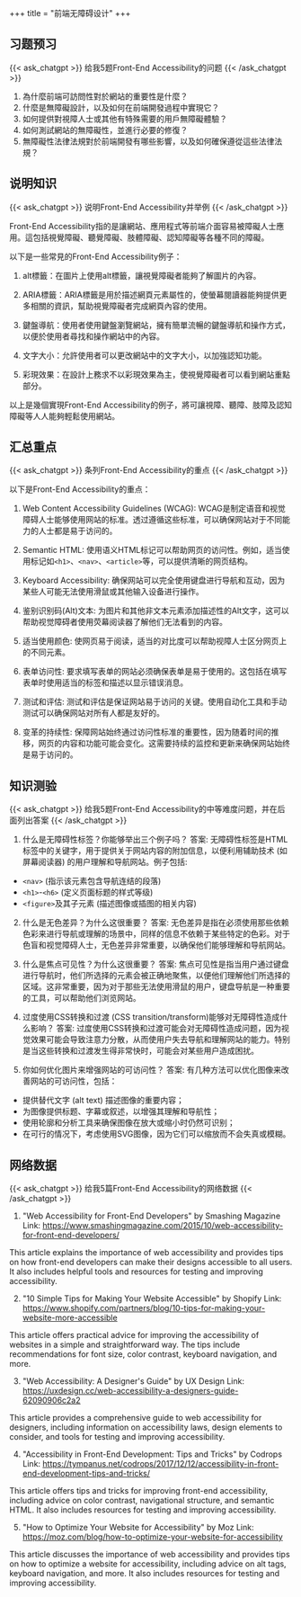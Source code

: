 +++
title = "前端无障碍设计"
+++
## 习题预习
{{< ask_chatgpt >}}
给我5题Front-End Accessibility的问题
{{< /ask_chatgpt >}}



1. 為什麼前端可訪問性對於網站的重要性是什麼？
2. 什麼是無障礙設計，以及如何在前端開發過程中實現它？
3. 如何提供對視障人士或其他有特殊需要的用戶無障礙體驗？
4. 如何測試網站的無障礙性，並進行必要的修復？
5. 無障礙性法律法規對於前端開發有哪些影響，以及如何確保遵從這些法律法規？   

## 说明知识
{{< ask_chatgpt >}}
说明Front-End Accessibility并举例
{{< /ask_chatgpt >}}



Front-End Accessibility指的是讓網站、應用程式等前端介面容易被障礙人士應用。這包括視覺障礙、聽覺障礙、肢體障礙、認知障礙等各種不同的障礙。

以下是一些常見的Front-End Accessibility例子：

1. alt標籤：在圖片上使用alt標籤，讓視覺障礙者能夠了解圖片的內容。

2. ARIA標籤：ARIA標籤是用於描述網頁元素屬性的，使螢幕閱讀器能夠提供更多相關的資訊，幫助視覺障礙者完成網頁內容的使用。

3. 鍵盤導航：使用者使用鍵盤瀏覽網站，擁有簡單流暢的鍵盤導航和操作方式，以便於使用者尋找和操作網站中的內容。

4. 文字大小：允許使用者可以更改網站中的文字大小，以加強認知功能。

5. 彩現效果：在設計上務求不以彩現效果為主，使視覺障礙者可以看到網站重點部分。

以上是幾個實現Front-End Accessibility的例子，將可讓視障、聽障、肢障及認知障礙等人人能夠輕鬆使用網站。   

## 汇总重点
{{< ask_chatgpt >}}
条列Front-End Accessibility的重点
{{< /ask_chatgpt >}}



以下是Front-End Accessibility的重点：

1. Web Content Accessibility Guidelines (WCAG): WCAG是制定语音和视觉障碍人士能够使用网站的标准。透过遵循这些标准，可以确保网站对于不同能力的人士都是易于访问的。

2. Semantic HTML: 使用语义HTML标记可以帮助网页的访问性。例如，适当使用标记如`<h1>`、`<nav>`、`<article>`等，可以提供清晰的网页结构。

3. Keyboard Accessibility: 确保网站可以完全使用键盘进行导航和互动，因为某些人可能无法使用滑鼠或其他输入设备进行操作。

4. 鉴别识别码(Alt)文本: 为图片和其他非文本元素添加描述性的Alt文字，这可以帮助视觉障碍者使用荧幕阅读器了解他们无法看到的内容。

5. 适当使用颜色: 使网页易于阅读，适当的对比度可以帮助视障人士区分网页上的不同元素。

6. 表单访问性: 要求填写表单的网站必须确保表单是易于使用的。这包括在填写表单时使用适当的标签和描述以显示错误消息。

7. 测试和评估: 测试和评估是保证网站易于访问的关键。使用自动化工具和手动测试可以确保网站对所有人都是友好的。

8. 变革的持续性: 保障网站始终通过访问性标准的重要性，因为随着时间的推移，网页的内容和功能可能会变化。这需要持续的监控和更新来确保网站始终是易于访问的。   

## 知识测验
{{< ask_chatgpt >}}
给我5题Front-End Accessibility的中等难度问题，并在后面列出答案
{{< /ask_chatgpt >}}



1. 什么是无障碍性标签？你能够举出三个例子吗？
答案:
无障碍性标签是HTML标签中的关键字，用于提供关于网站内容的附加信息，以便利用辅助技术 (如屏幕阅读器) 的用户理解和导航网站。例子包括:

- `<nav>` (指示该元素包含导航连结的段落)
- `<h1>`-`<h6>` (定义页面标题的样式等级)
- `<figure>`及其子元素 (描述图像或插图的相关内容)

2. 什么是无色差异？为什么这很重要？
答案:
无色差异是指在必须使用那些依赖色彩来进行导航或理解的场景中，同样的信息不依赖于某些特定的色彩。对于色盲和视觉障碍人士，无色差异非常重要，以确保他们能够理解和导航网站。

3. 什么是焦点可见性？为什么这很重要？
答案:
焦点可见性是指当用户通过键盘进行导航时，他们所选择的元素会被正确地聚焦，以便他们理解他们所选择的区域。这非常重要，因为对于那些无法使用滑鼠的用户，键盘导航是一种重要的工具，可以帮助他们浏览网站。

4. 过度使用CSS转换和过渡 (CSS transition/transform)能够对无障碍性造成什么影响？
答案:
过度使用CSS转换和过渡可能会对无障碍性造成问题，因为视觉效果可能会导致注意力分散，从而使用户失去导航和理解网站的能力。特别是当这些转换和过渡发生得非常快时，可能会对某些用户造成困扰。

5. 你如何优化图片来增强网站的可访问性？
答案:
有几种方法可以优化图像来改善网站的可访问性，包括：

- 提供替代文字 (alt text) 描述图像的重要内容；
- 为图像提供标题、字幕或叙述，以增强其理解和导航性；
- 使用轮廓和分析工具来确保图像在放大或缩小时仍然可识别；
- 在可行的情况下，考虑使用SVG图像，因为它们可以缩放而不会失真或模糊。
   

## 网络数据
{{< ask_chatgpt >}}
给我5篇Front-End Accessibility的网络数据
{{< /ask_chatgpt >}}



1. "Web Accessibility for Front-End Developers" by Smashing Magazine 
Link: https://www.smashingmagazine.com/2015/10/web-accessibility-for-front-end-developers/

This article explains the importance of web accessibility and provides tips on how front-end developers can make their designs accessible to all users. It also includes helpful tools and resources for testing and improving accessibility.

2. "10 Simple Tips for Making Your Website Accessible" by Shopify 
Link: https://www.shopify.com/partners/blog/10-tips-for-making-your-website-more-accessible

This article offers practical advice for improving the accessibility of websites in a simple and straightforward way. The tips include recommendations for font size, color contrast, keyboard navigation, and more.

3. "Web Accessibility: A Designer's Guide" by UX Design 
Link: https://uxdesign.cc/web-accessibility-a-designers-guide-62090906c2a2

This article provides a comprehensive guide to web accessibility for designers, including information on accessibility laws, design elements to consider, and tools for testing and improving accessibility.

4. "Accessibility in Front-End Development: Tips and Tricks" by Codrops 
Link: https://tympanus.net/codrops/2017/12/12/accessibility-in-front-end-development-tips-and-tricks/

This article offers tips and tricks for improving front-end accessibility, including advice on color contrast, navigational structure, and semantic HTML. It also includes resources for testing and improving accessibility.

5. "How to Optimize Your Website for Accessibility" by Moz 
Link: https://moz.com/blog/how-to-optimize-your-website-for-accessibility

This article discusses the importance of web accessibility and provides tips on how to optimize a website for accessibility, including advice on alt tags, keyboard navigation, and more. It also includes resources for testing and improving accessibility.   

